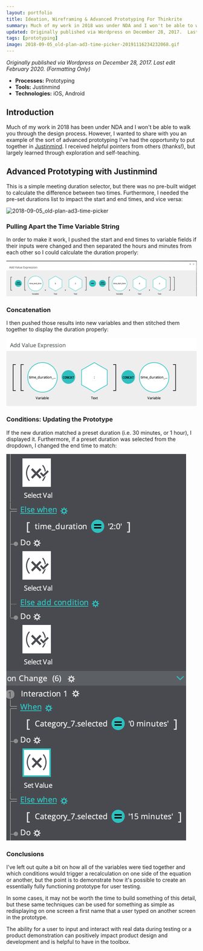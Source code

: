 ```yaml
---
layout: portfolio
title: Ideation, Wireframing & Advanced Prototyping For Thinkrite
summary: Much of my work in 2018 was under NDA and I won't be able to walk you through the design process. However, I wanted to share with you an example of the sort of advanced prototyping I had the opportunity to put together.
updated: Originally published via Wordpress on December 28, 2017.  Last edit December 2017.
tags: [prototyping]
image: 2018-09-05_old-plan-ad3-time-picker-20191116234232068.gif
---
```


*Originally published via Wordpress on December 28, 2017.*
*Last edit February 2020. (Formatting Only)*

- **Processes:** Prototyping
- **Tools:** Justinmind
- **Technologies:** iOS, Android

## Introduction

Much of my work in 2018 has been under NDA and I won't be able to walk you through the design process. However, I wanted to share with you an example of the sort of advanced prototyping I've had the opportunity to put together in [Justinmind](https://www.justinmind.com/). I received helpful pointers from others (thanks!), but largely learned through exploration and self-teaching.

## Advanced Prototyping with Justinmind

This is a simple meeting duration selector, but there was no pre-built widget to calculate the difference between two times. Furthermore, I needed the pre-set durations list to impact the start and end times, and vice versa:

![2018-09-05_old-plan-ad3-time-picker](2018-10-09-thinkrite/2018-09-05_old-plan-ad3-time-picker-20191116234232068.gif)

### Pulling Apart the Time Variable String

In order to make it work, I pushed the start and end times to variable fields if their inputs were changed and then separated the hours and minutes from each other so I could calculate the duration properly:

![Screenshot 2018-10-09 23.29.49](2018-10-09-thinkrite/screenshot-2018-10-09-23-29-49.png)

### Concatenation

I then pushed those results into new variables and then stitched them together to display the duration properly:

![Screenshot 2018-10-09 23.30.30](2018-10-09-thinkrite/screenshot-2018-10-09-23-30-30.png)

### Conditions: Updating the Prototype

If the new duration matched a preset duration (i.e. 30 minutes, or 1 hour), I displayed it. Furthermore, if a preset duration was selected from the dropdown, I changed the end time to match:

![Screenshot 2018-10-09 23.37.16](2018-10-09-thinkrite/screenshot-2018-10-09-23-37-16.png)

### Conclusions

I've left out quite a bit on how all of the variables were tied together and which conditions would trigger a recalculation on one side of the equation or another, but the point is to demonstrate how it's possible to create an essentially fully functioning prototype for user testing.

In some cases, it may not be worth the time to build something of this detail, but these same techniques can be used for something as simple as redisplaying on one screen a first name that a user typed on another screen in the prototype.

The ability for a user to input and interact with real data during testing or a product demonstration can positively impact product design and development and is helpful to have in the toolbox.
